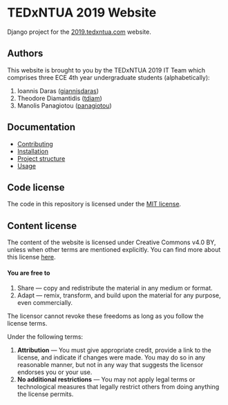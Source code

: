 # TEDxNTUA 2019 Website

Django project for the [2019.tedxntua.com](2019.tedxntua.com) website.

## Authors

This website is brought to you by the TEDxNTUA 2019 IT Team which comprises three ECE 4th year undergraduate students (alphabetically):

1. Ioannis Daras ([giannisdaras](https://github.com/giannisdaras))
1. Theodore Diamantidis ([tdiam](https://github.com/tdiam))
1. Manolis Panagiotou ([panagiotou](https://github.com/panagiotou))

## Documentation

* [Contributing](docs/contributing.md)
* [Installation](docs/installation.md)
* [Project structure](docs/structure.md)
* [Usage](docs/usage.md)

## Code license

The code in this repository is licensed under the [MIT license](LICENSE).

## Content license

The content of the website is licensed under Creative Commons v4.0 BY, unless when other terms are mentioned explicitly. You can find more about this license [here](https://creativecommons.org/licenses/by/4.0/).

#### You are free to

1. Share — copy and redistribute the material in any medium or format.
1. Adapt — remix, transform, and build upon the material for any purpose, even commercially.

The licensor cannot revoke these freedoms as long as you follow the license terms.

Under the following terms:

1. **Attribution** — You must give appropriate credit, provide a link to the license, and indicate if changes were made. You may do so in any reasonable manner, but not in any way that suggests the licensor endorses you or your use.
1. **No additional restrictions** — You may not apply legal terms or technological measures that legally restrict others from doing anything the license permits.
